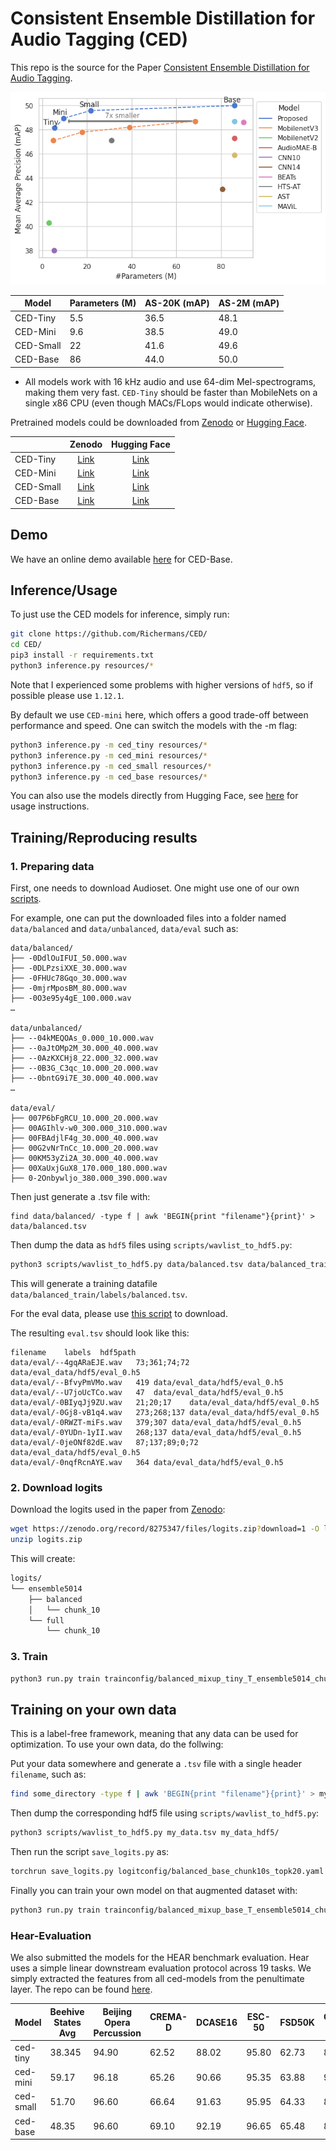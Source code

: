 # Consistent Ensemble Distillation for Audio Tagging (CED)

This repo is the source for the Paper [Consistent Ensemble Distillation for Audio Tagging](https://arxiv.org/abs/2308.11957). 


![Framework](figures/plot_performance.png)


| Model | Parameters (M) | AS-20K (mAP) | AS-2M (mAP) |
|------|-------|-------|-------|
| CED-Tiny | 5.5   | 36.5  | 48.1  |
| CED-Mini | 9.6    | 38.5  | 49.0  |
| CED-Small| 22    | 41.6  | 49.6  |
| CED-Base | 86    | 44.0  | 50.0  |


* All models work with 16 kHz audio and use 64-dim Mel-spectrograms, making them very fast. `CED-Tiny` should be faster than MobileNets on a single x86 CPU (even though MACs/FLops would indicate otherwise).

Pretrained models could be downloaded from [Zenodo](https://zenodo.org/record/8275347) or [Hugging Face](https://huggingface.co/mispeech).


|  | Zenodo | Hugging Face |
|------|:-------:|:-------:|
| CED-Tiny | [Link](https://zenodo.org/record/8275347/files/audiotransformer_tiny_mAP_4814.pt?download=1) | [Link](https://huggingface.co/mispeech/ced-tiny) |
| CED-Mini | [Link](https://zenodo.org/record/8275347/files/audiotransformer_mini_mAP_4896.pt?download=1) | [Link](https://huggingface.co/mispeech/ced-mini) |
| CED-Small| [Link](https://zenodo.org/record/8275319/files/audiotransformer_small_mAP_4958.pt?downloa)   | [Link](https://huggingface.co/mispeech/ced-small)|
| CED-Base | [Link](https://zenodo.org/record/8275347/files/audiotransformer_base_mAP_4999.pt?download=1) | [Link](https://huggingface.co/mispeech/ced-base) |


## Demo

We have an online demo available [here](https://huggingface.co/spaces/mispeech/ced-base) for CED-Base.

## Inference/Usage


To just use the CED models for inference, simply run:

```bash
git clone https://github.com/Richermans/CED/
cd CED/
pip3 install -r requirements.txt
python3 inference.py resources/*
```


Note that I experienced some problems with higher versions of `hdf5`, so if possible please use `1.12.1`.

By default we use `CED-mini` here, which offers a good trade-off between performance and speed.
One can switch the models with the -m flag:

```bash
python3 inference.py -m ced_tiny resources/*
python3 inference.py -m ced_mini resources/*
python3 inference.py -m ced_small resources/*
python3 inference.py -m ced_base resources/*

```

You can also use the models directly from Hugging Face, see [here](https://huggingface.co/mispeech/ced-base) for usage instructions.

## Training/Reproducing results


### 1. Preparing data


First, one needs to download Audioset. One might use one of our own [scripts](https://github.com/RicherMans/SAT/blob/main/datasets/audioset/1_download_audioset.sh).

For example, one can put the downloaded files into a folder named `data/balanced` and `data/unbalanced`, `data/eval` such as:

```
data/balanced/
├── -0DdlOuIFUI_50.000.wav
├── -0DLPzsiXXE_30.000.wav
├── -0FHUc78Gqo_30.000.wav
├── -0mjrMposBM_80.000.wav
├── -0O3e95y4gE_100.000.wav
…

data/unbalanced/
├── --04kMEQOAs_0.000_10.000.wav
├── --0aJtOMp2M_30.000_40.000.wav
├── --0AzKXCHj8_22.000_32.000.wav
├── --0B3G_C3qc_10.000_20.000.wav
├── --0bntG9i7E_30.000_40.000.wav
…

data/eval/
├── 007P6bFgRCU_10.000_20.000.wav
├── 00AGIhlv-w0_300.000_310.000.wav
├── 00FBAdjlF4g_30.000_40.000.wav
├── 00G2vNrTnCc_10.000_20.000.wav
├── 00KM53yZi2A_30.000_40.000.wav
├── 00XaUxjGuX8_170.000_180.000.wav
├── 0-2Onbywljo_380.000_390.000.wav

```

Then just generate a .tsv file with:

```
find data/balanced/ -type f | awk 'BEGIN{print "filename"}{print}' > data/balanced.tsv
```


Then dump the data as `hdf5` files using `scripts/wavlist_to_hdf5.py`:


```bash
python3 scripts/wavlist_to_hdf5.py data/balanced.tsv data/balanced_train/
```

This will generate a training datafile `data/balanced_train/labels/balanced.tsv`.


For the eval data, please use [this script](https://github.com/RicherMans/SAT/blob/main/datasets/audioset/1_download_audioset.sh) to download.

The resulting `eval.tsv` should look like this:

```
filename	labels	hdf5path
data/eval/--4gqARaEJE.wav	73;361;74;72	data/eval_data/hdf5/eval_0.h5
data/eval/--BfvyPmVMo.wav	419	data/eval_data/hdf5/eval_0.h5
data/eval/--U7joUcTCo.wav	47	data/eval_data/hdf5/eval_0.h5
data/eval/-0BIyqJj9ZU.wav	21;20;17	data/eval_data/hdf5/eval_0.h5
data/eval/-0Gj8-vB1q4.wav	273;268;137	data/eval_data/hdf5/eval_0.h5
data/eval/-0RWZT-miFs.wav	379;307	data/eval_data/hdf5/eval_0.h5
data/eval/-0YUDn-1yII.wav	268;137	data/eval_data/hdf5/eval_0.h5
data/eval/-0jeONf82dE.wav	87;137;89;0;72	data/eval_data/hdf5/eval_0.h5
data/eval/-0nqfRcnAYE.wav	364	data/eval_data/hdf5/eval_0.h5
```


### 2. Download logits

Download the logits used in the paper from [Zenodo](https://zenodo.org/record/8275347/files/logits.zip?download=1):

```bash
wget https://zenodo.org/record/8275347/files/logits.zip?download=1 -O logits.zip
unzip logits.zip
```

This will create:

```bash
logits/
└── ensemble5014
    ├── balanced
    │   └── chunk_10
    └── full
        └── chunk_10
```


### 3. Train



```bash
python3 run.py train trainconfig/balanced_mixup_tiny_T_ensemble5014_chunk10.yaml
```



## Training on your own data

This is a label-free framework, meaning that any data can be used for optimization.
To use your own data, do the follwing:

Put your data somewhere and generate a `.tsv` file with a single header `filename`, such as:

```bash
find some_directory -type f | awk 'BEGIN{print "filename"}{print}' > my_data.tsv
```

Then dump the corresponding hdf5 file using `scripts/wavlist_to_hdf5.py`:


```bash
python3 scripts/wavlist_to_hdf5.py my_data.tsv my_data_hdf5/
```

Then run the script `save_logits.py` as:

```bash
torchrun save_logits.py logitconfig/balanced_base_chunk10s_topk20.yaml --train_data my_data_hdf5/labels/my_data.tsv
```


Finally you can train your own model on that augmented dataset with:

```bash
python3 run.py train trainconfig/balanced_mixup_base_T_ensemble5014_chunk10.yaml --logitspath YOUR_LOGITS_PATH --train_data YOUR_TRAIN_DATA.tsv
```

### Hear-Evaluation

We also submitted the models for the HEAR benchmark evaluation.
Hear uses a simple linear downstream evaluation protocol across 19 tasks. 
We simply extracted the features from all ced-models from the penultimate layer.
The repo can be found [here](https://github.com/RicherMans/HEAR_CED).

| Model                                      | Beehive States Avg | Beijing Opera Percussion | CREMA-D | DCASE16 | ESC-50 | FSD50K | GTZAN Genre | GTZAN Music Speech | Gunshot Triangulation | LibriCount | MAESTRO 5hr | Mridangam Stroke | Mridangam Tonic | NSynth Pitch 50hr | NSynth Pitch 5hr | Speech Commands 5hr | Speech Commands Full | Vocal Imitations | VoxLingua107 Top10 |
|--------------------------------------------|--------------------|--------------------------|---------|---------|--------|--------|-------------|-------------------|----------------------|------------|-------------|------------------|------------------|-------------------|-----------------|--------------------|---------------------|-----------------|--------------------|
| ced-tiny | 38.345             | 94.90                    | 62.52   | 88.02   | 95.80  | 62.73  | 89.20       | 93.01             | 91.67                | 61.26      | 4.81        | 96.13            | 90.74            | 69.19             | 44.00           | 70.53              | 77.10               | 19.18           | 33.64              |
| ced-mini     | 59.17              | 96.18                    | 65.26   | 90.66   | 95.35  | 63.88  | 90.30       | 94.49             | 86.01                | 64.02      | 8.29        | 96.56            | 93.32            | 75.20             | 55.60           | 77.38              | 81.96               | 20.37           | 34.67              |
| ced-small     | 51.70              | 96.60                    | 66.64   | 91.63   | 95.95  | 64.33  | 89.50       | 91.22             | 93.45                | 65.59      | 10.96       | 96.82            | 93.94            | 79.95             | 60.20           | 80.92              | 85.19               | 21.92           | 36.53              |
| ced-base      | 48.35              | 96.60                    | 69.10   | 92.19   | 96.65  | 65.48  | 88.60       | 94.36             | 89.29                | 67.85      | 14.76       | 97.43            | 96.55            | 82.81             | 68.20           | 86.93              | 89.67               | 22.69           | 38.57              |


